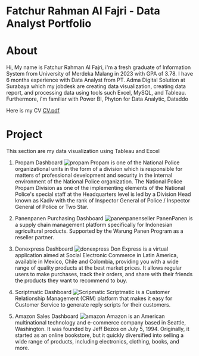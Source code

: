 # Fatchur Rahman Al Fajri - Data Analyst Portfolio

# About
Hi, My name is Fatchur Rahman Al Fajri, i'm a fresh graduate of Information System from University of Merdeka Malang in 2023 with GPA of 3.78. I have 6 months experience with Data Analyst from PT. Adma Digital Solution at Surabaya which my jobdesk are creating data visualization, creating data report, and processing data using tools such Excel, MySQL, and Tableau. Furthermore, i'm familiar with Power BI, Phyton for Data Analytic, Dataddo

Here is my CV [CV.pdf](https://github.com/ndokbonor11/fatchur-data-analyst-portfolio/files/13172783/CV.1.pdf)

# Project
This section are my data visualization using Tableau and Excel
1. Propam Dashboard
   ![propam](https://github.com/ndokbonor11/fatchur-data-analyst-portfolio/assets/42308336/b85feea0-1a95-47a7-9166-ccae5a65ffbf)
   Propam is one of the National Police organizational units in the form of a division which is responsible for matters of professional development and security in the internal environment of the National Police organization. The National Police Propam Division as one of the implementing elements of the National Police's special staff at the Headquarters level is led by a Division Head known as Kadiv with the rank of Inspector General of Police / Inspector General of Police or Two Star.
   
3. Panenpanen Purchasing Dashboard
   ![panenpanenseller](https://github.com/ndokbonor11/fatchur-data-analyst-portfolio/assets/42308336/a94980db-e95c-4e57-8161-e5e59593ebe7)
   PanenPanen is a supply chain management platform specifically for Indonesian agricultural products. Supported by the Warung Panen Program as a reseller partner.

5. Donexpress Dashboard
   ![donexpress](https://github.com/ndokbonor11/fatchur-data-analyst-portfolio/assets/42308336/0ee28956-edf5-4e54-8bf0-61acfa945147)
   Don Express is a virtual application aimed at Social Electronic Commerce in Latin America, available in Mexico, Chile and Colombia, providing you with a wide range of quality products at the best market prices. It allows regular users to make purchases, track their orders, and share with their friends the products they want to recommend to buy.
   
7. Scriptmatic Dashboard
   ![Scripmatic](https://github.com/ndokbonor11/fatchur-data-analyst-portfolio/assets/42308336/aedf7082-7c13-4c8a-a6fa-f48c1559ad43)
   Scriptmatic is a Customer Relationship Management (CRM) platform that makes it easy for Customer Service to generate reply scripts for their customers.
   
9. Amazon Sales Dashboard
   ![amazon](https://github.com/ndokbonor11/fatchur-data-analyst-portfolio/assets/42308336/cf3ddde4-2c85-4343-ae59-27cb1abe9610)
Amazon is an American multinational technology and e-commerce company based in Seattle, Washington. It was founded by Jeff Bezos on July 5, 1994. Originally, it started as an online bookstore, but it quickly diversified into selling a wide range of products, including electronics, clothing, books, and more.
